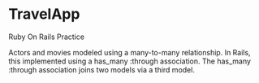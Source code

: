 # TravelApp

Ruby On Rails Practice

Actors and movies modeled using a many-to-many relationship. In Rails, this implemented using a has_many :through association.
The has_many :through association joins two models via a third model.